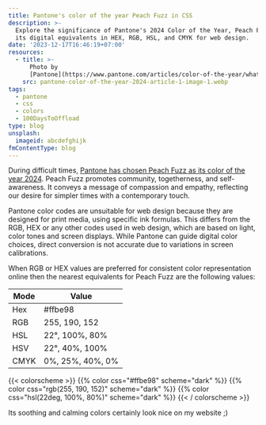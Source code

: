 ```yaml
---
title: Pantone's color of the year Peach Fuzz in CSS
description: >-
  Explore the significance of Pantone's 2024 Color of the Year, Peach Fuzz, and
  its digital equivalents in HEX, RGB, HSL, and CMYK for web design.
date: '2023-12-17T16:46:19+07:00'
resources:
  - title: >-
      Photo by
      [Pantone](https://www.pantone.com/articles/color-of-the-year/what-is-peach-fuzz/)
    src: pantone-color-of-the-year-2024-article-1-image-1.webp
tags:
  - pantone
  - css
  - colors
  - 100DaysToOffload
type: blog
unsplash:
  imageid: abcdefghijk
fmContentType: blog
---
```


During difficult times, [Pantone has chosen Peach Fuzz as its color of the year 2024](https://www.pantone.com/articles/color-of-the-year/what-is-peach-fuzz/). Peach Fuzz promotes community, togetherness, and self-awareness. It conveys a message of compassion and empathy, reflecting our desire for simpler times with a contemporary touch.

Pantone color codes are unsuitable for web design because they are designed for print media, using specific ink formulas. This differs from the RGB, HEX or any other codes used in web design, which are based on light, color tones and screen displays. While Pantone can guide digital color choices, direct conversion is not accurate due to variations in screen calibrations.

When RGB or HEX values are preferred for consistent color representation online then the nearest equivalents for Peach Fuzz are the following values:

| Mode  | Value |
| --- | --- |
| Hex | #ffbe98 |
| RGB | 255, 190, 152 |
| HSL | 22°, 100%, 80% |
| HSV | 22°, 40%, 100% |
| CMYK | 0%, 25%, 40%, 0% |

{{< colorscheme >}}
{{% color css="#ffbe98" scheme="dark" %}}
{{% color css="rgb(255, 190, 152)" scheme="dark" %}}
{{% color css="hsl(22deg, 100%, 80%)" scheme="dark" %}}
{{< / colorscheme >}}

Its soothing and calming colors certainly look nice on my website ;)
